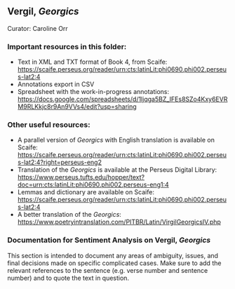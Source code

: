 ## Vergil, _Georgics_
Curator: Caroline Orr

### Important resources in this folder: 
* Text in XML and TXT format of Book 4, from Scaife: https://scaife.perseus.org/reader/urn:cts:latinLit:phi0690.phi002.perseus-lat2:4
* Annotations export in CSV
* Spreadsheet with the work-in-progress annotations: https://docs.google.com/spreadsheets/d/1ljqga5BZ_IFEs8SZo4Kxy6EVRM9RLKkjc8r9An9VVs4/edit?usp=sharing

### Other useful resources: 
* A parallel version of _Georgics_ with English translation is available on Scaife: https://scaife.perseus.org/reader/urn:cts:latinLit:phi0690.phi002.perseus-lat2:4?right=perseus-eng2 
* Translation of the _Georgics_ is available at the Perseus Digital Library: https://www.perseus.tufts.edu/hopper/text?doc=urn:cts:latinLit:phi0690.phi002.perseus-eng1:4
* Lemmas and dictionary are available on Scaife: https://scaife.perseus.org/reader/urn:cts:latinLit:phi0690.phi002.perseus-lat2:4
* A better translation of the _Georgics_: https://www.poetryintranslation.com/PITBR/Latin/VirgilGeorgicsIV.php


### Documentation for Sentiment Analysis on Vergil, _Georgics_
This section is intended to document any areas of ambiguity, issues, and final decisions made on specific complicated cases. Make sure to add the relevant references to the sentence (e.g. verse number and sentence number) and to quote the text in question. 
